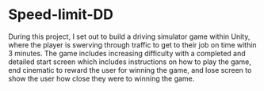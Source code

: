 # Speed-limit-DD
During this project, I set out to build a driving simulator game within Unity, where the player is swerving through traffic to get to their job on time within 3 minutes. The game includes increasing difficulty with a completed and detailed start screen which includes instructions on how to play the game, end cinematic to reward the user for winning the game, and lose screen to show the user how close they were to winning the game.
